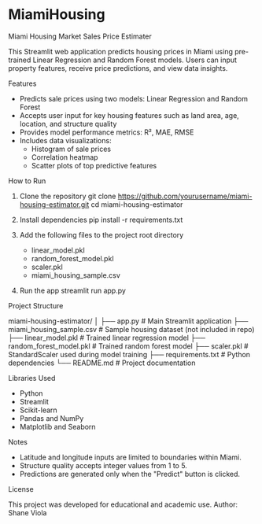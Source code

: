 # MiamiHousing
Miami Housing Market Sales Price Estimater

This Streamlit web application predicts housing prices in Miami using pre-trained Linear Regression and Random Forest models. Users can input property features, receive price predictions, and view data insights.

Features

- Predicts sale prices using two models: Linear Regression and Random Forest
- Accepts user input for key housing features such as land area, age, location, and structure quality
- Provides model performance metrics: R², MAE, RMSE
- Includes data visualizations:
  - Histogram of sale prices
  - Correlation heatmap
  - Scatter plots of top predictive features

How to Run

1. Clone the repository
   git clone https://github.com/yourusername/miami-housing-estimator.git
   cd miami-housing-estimator

2. Install dependencies
   pip install -r requirements.txt

3. Add the following files to the project root directory
   - linear_model.pkl
   - random_forest_model.pkl
   - scaler.pkl
   - miami_housing_sample.csv

4. Run the app
   streamlit run app.py

Project Structure

miami-housing-estimator/
│
├── app.py                     # Main Streamlit application
├── miami_housing_sample.csv   # Sample housing dataset (not included in repo)
├── linear_model.pkl           # Trained linear regression model
├── random_forest_model.pkl    # Trained random forest model
├── scaler.pkl                 # StandardScaler used during model training
├── requirements.txt           # Python dependencies
└── README.md                  # Project documentation

Libraries Used

- Python
- Streamlit
- Scikit-learn
- Pandas and NumPy
- Matplotlib and Seaborn

Notes

- Latitude and longitude inputs are limited to boundaries within Miami.
- Structure quality accepts integer values from 1 to 5.
- Predictions are generated only when the "Predict" button is clicked.

License

This project was developed for educational and academic use.
Author: Shane Viola

